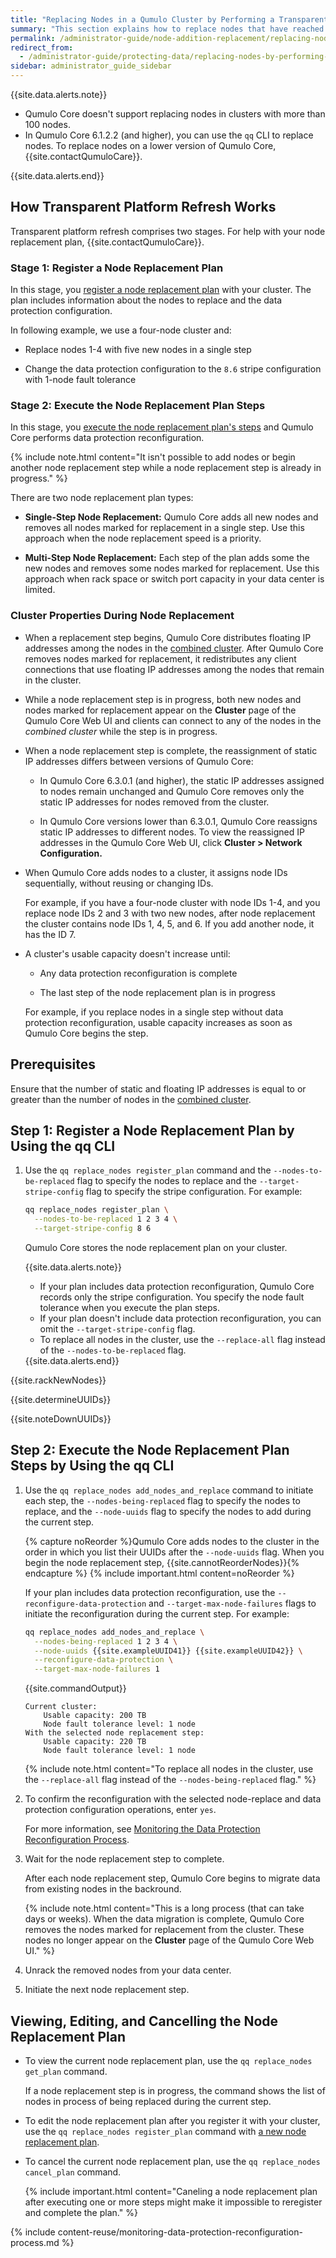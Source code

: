 ```yaml
---
title: "Replacing Nodes in a Qumulo Cluster by Performing a Transparent Platform Refresh"
summary: "This section explains how to replace nodes that have reached retirement or end of life by performing a two-stage transparent platform refresh on clusters that run Qumulo Core 6.1.0.3 (and higher)."
permalink: /administrator-guide/node-addition-replacement/replacing-nodes-transparent-platform-refresh.html
redirect_from:
  - /administrator-guide/protecting-data/replacing-nodes-by-performing-transparent-platform-refresh.html
sidebar: administrator_guide_sidebar
---
```


{{site.data.alerts.note}}
<ul>
  <li>Qumulo Core doesn't support replacing nodes in clusters with more than 100 nodes.</li>
  <li>In Qumulo Core 6.1.2.2 (and higher), you can use the <code>qq</code> CLI to replace nodes. To replace nodes on a lower version of Qumulo Core, {{site.contactQumuloCare}}.</li>
</ul>
{{site.data.alerts.end}}


## How Transparent Platform Refresh Works
Transparent platform refresh comprises two stages. For help with your node replacement plan, {{site.contactQumuloCare}}.

### Stage 1: Register a Node Replacement Plan
In this stage, you [register a node replacement plan](#register-node-replacement-plan) with your cluster. The plan includes information about the nodes to replace and the data protection configuration.

In following example, we use a four-node cluster and:

* Replace nodes 1-4 with five new nodes in a single step

* Change the data protection configuration to the `8.6` stripe configuration with 1-node fault tolerance

### Stage 2: Execute the Node Replacement Plan Steps
In this stage, you [execute the node replacement plan's steps](#execute-node-replacement-plan-steps) and Qumulo Core performs data protection reconfiguration.

{% include note.html content="It isn't possible to add nodes or begin another node replacement step while a node replacement step is already in progress." %}

There are two node replacement plan types:

* **Single-Step Node Replacement:** Qumulo Core adds all new nodes and removes all nodes marked for replacement in a single step. Use this approach when the node replacement speed is a priority.

* **Multi-Step Node Replacement:** Each step of the plan adds some the new nodes and removes some nodes marked for replacement. Use this approach when rack space or switch port capacity in your data center is limited.

### Cluster Properties During Node Replacement
* When a replacement step begins, Qumulo Core distributes floating IP addresses among the nodes in the [combined cluster](#combined-cluster). After Qumulo Core removes nodes marked for replacement, it redistributes any client connections that use floating IP addresses among the nodes that remain in the cluster.

* <a id="combined-cluster"></a>

  While a node replacement step is in progress, both new nodes and nodes marked for replacement appear on the **Cluster** page of the Qumulo Core Web UI and clients can connect to any of the nodes in the _combined cluster_ while the step is in progress.

* When a node replacement step is complete, the reassignment of static IP addresses differs between versions of Qumulo Core:

  * In Qumulo Core 6.3.0.1 (and higher), the static IP addresses assigned to nodes remain unchanged and Qumulo Core removes only the static IP addresses for nodes removed from the cluster.
 
  * In Qumulo Core versions lower than 6.3.0.1, Qumulo Core reassigns static IP addresses to different nodes. To view the reassigned IP addresses in the Qumulo Core Web UI, click **Cluster > Network Configuration.**

* When Qumulo Core adds nodes to a cluster, it assigns node IDs sequentially, without reusing or changing IDs.

  For example, if you have a four-node cluster with node IDs 1-4, and you replace node IDs 2 and 3 with two new nodes, after node replacement the cluster contains node IDs 1, 4, 5, and 6. If you add another node, it has the ID 7.

* A cluster's usable capacity doesn't increase until:

  * Any data protection reconfiguration is complete
    
  * The last step of the node replacement plan is in progress
 
  For example, if you replace nodes in a single step without data protection reconfiguration, usable capacity increases as soon as Qumulo Core begins the step.


## Prerequisites
Ensure that the number of static and floating IP addresses is equal to or greater than the number of nodes in the [combined cluster](#combined-cluster).

<a id="register-node-replacement-plan"></a>
## Step 1: Register a Node Replacement Plan by Using the qq CLI
1. Use the `qq replace_nodes register_plan` command and the `--nodes-to-be-replaced` flag to specify the nodes to replace and the `--target-stripe-config` flag to specify the stripe configuration. For example:

   ```bash
   qq replace_nodes register_plan \
     --nodes-to-be-replaced 1 2 3 4 \
     --target-stripe-config 8 6
   ```

   Qumulo Core stores the node replacement plan on your cluster.

   {{site.data.alerts.note}}
   <ul>
     <li>If your plan includes data protection reconfiguration, Qumulo Core records only the stripe configuration. You specify the node fault tolerance when you execute the plan steps.</li>
     <li>If your plan doesn't include data protection reconfiguration, you can omit the <code>--target-stripe-config</code> flag.</li>
     <li>To replace all nodes in the cluster, use the <code>--replace-all</code> flag instead of the <code>--nodes-to-be-replaced</code> flag.</li>
   </ul>
   {{site.data.alerts.end}}

{{site.rackNewNodes}}

{{site.determineUUIDs}}

{{site.noteDownUUIDs}}


<a id="execute-node-replacement-plan-steps"></a>
## Step 2: Execute the Node Replacement Plan Steps by Using the qq CLI
1. Use the `qq replace_nodes add_nodes_and_replace` command to initiate each step, the `--nodes-being-replaced` flag to specify the nodes to replace, and the `--node-uuids` flag to specify the nodes to add during the current step.

   {% capture noReorder %}Qumulo Core adds nodes to the cluster in the order in which you list their UUIDs after the `--node-uuids` flag. When you begin the node replacement step, {{site.cannotReorderNodes}}{% endcapture %}
   {% include important.html content=noReorder %}

   If your plan includes data protection reconfiguration, use the `--reconfigure-data-protection` and `--target-max-node-failures` flags to initiate the reconfiguration during the current step. For example:

   ```bash
   qq replace_nodes add_nodes_and_replace \
     --nodes-being-replaced 1 2 3 4 \
     --node-uuids {{site.exampleUUID41}} {{site.exampleUUID42}} \
     --reconfigure-data-protection \
     --target-max-node-failures 1
   ```

   {{site.commandOutput}}

   ```
   Current cluster:
       Usable capacity: 200 TB
       Node fault tolerance level: 1 node
   With the selected node replacement step:
       Usable capacity: 220 TB
       Node fault tolerance level: 1 node
   ```
   
   {% include note.html content="To replace all nodes in the cluster, use the `--replace-all` flag instead of the `--nodes-being-replaced` flag." %}

1. To confirm the reconfiguration with the selected node-replace and data protection configuration operations, enter `yes`.

   For more information, see [Monitoring the Data Protection Reconfiguration Process](#monitoring-data-protection-reconfiguration).

1. Wait for the node replacement step to complete.

   After each node replacement step, Qumulo Core begins to migrate data from existing nodes in the backround.
   
   {% include note.html content="This is a long process (that can take days or weeks). When the data migration is complete, Qumulo Core removes the nodes marked for replacement from the cluster. These nodes no longer appear on the **Cluster** page of the Qumulo Core Web UI." %}

1. Unrack the removed nodes from your data center.

1. Initiate the next node replacement step.


## Viewing, Editing, and Cancelling the Node Replacement Plan

* To view the current node replacement plan, use the `qq replace_nodes get_plan` command.

  If a node replacement step is in progress, the command shows the list of nodes in process of being replaced during the current step.

* To edit the node replacement plan after you register it with your cluster, use the `qq replace_nodes register_plan` command with [a new node replacement plan](#register-node-replacement-plan).

* To cancel the current node replacement plan, use the `qq replace_nodes cancel_plan` command.

  {% include important.html content="Caneling a node replacement plan after executing one or more steps might make it impossible to reregister and complete the plan." %}


<a id="monitoring-data-protection-reconfiguration"></a>
{% include content-reuse/monitoring-data-protection-reconfiguration-process.md %}
